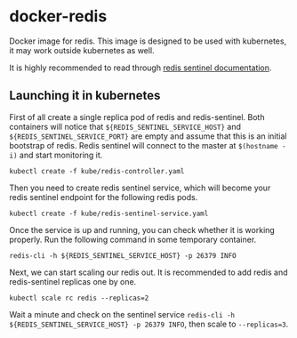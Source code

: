 # docker-redis

Docker image for redis. This image is designed to be used with kubernetes, it
may work outside kubernetes as well.

It is highly recommended to read through [redis sentinel
documentation](http://redis.io/topics/sentinel).

## Launching it in kubernetes

First of all create a single replica pod of redis and redis-sentinel. Both
containers will notice that `${REDIS_SENTINEL_SERVICE_HOST}` and
`${REDIS_SENTINEL_SERVICE_PORT}` are empty and assume that this is an initial
bootstrap of redis. Redis sentinel will connect to the master at `$(hostname
-i)` and start monitoring it.

```
kubectl create -f kube/redis-controller.yaml
```

Then you need to create redis sentinel service, which will become your redis
sentinel endpoint for the following redis pods.

```
kubectl create -f kube/redis-sentinel-service.yaml
```

Once the service is up and running, you can check whether it is working
properly. Run the following command in some temporary container.

```
redis-cli -h ${REDIS_SENTINEL_SERVICE_HOST} -p 26379 INFO
```

Next, we can start scaling our redis out. It is recommended to add redis and
redis-sentinel replicas one by one.

```
kubectl scale rc redis --replicas=2
```

Wait a minute and check on the sentinel service `redis-cli -h
${REDIS_SENTINEL_SERVICE_HOST} -p 26379 INFO`, then scale to `--replicas=3`.

